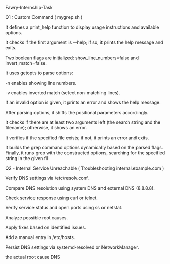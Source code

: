 Fawry-Internship-Task

Q1 : Custom Command ( mygrep.sh )

It defines a print_help function to display usage instructions and available options.

It checks if the first argument is --help; if so, it prints the help message and exits.

Two boolean flags are initialized:
show_line_numbers=false and invert_match=false.

It uses getopts to parse options:

-n enables showing line numbers.

-v enables inverted match (select non-matching lines).

If an invalid option is given, it prints an error and shows the help message.

After parsing options, it shifts the positional parameters accordingly.

It checks if there are at least two arguments left (the search string and the filename); otherwise, it shows an error.

It verifies if the specified file exists; if not, it prints an error and exits.

It builds the grep command options dynamically based on the parsed flags.
Finally, it runs grep with the constructed options, searching for the specified string in the given fil

Q2 - Internal Service Unreachable ( Troubleshooting internal.example.com )

Verify DNS settings via /etc/resolv.conf.

Compare DNS resolution using system DNS and external DNS (8.8.8.8).

Check service response using curl or telnet.

Verify service status and open ports using ss or netstat.

Analyze possible root causes.

Apply fixes based on identified issues.

Add a manual entry in /etc/hosts.

Persist DNS settings via systemd-resolved or NetworkManager.

the actual root cause DNS






